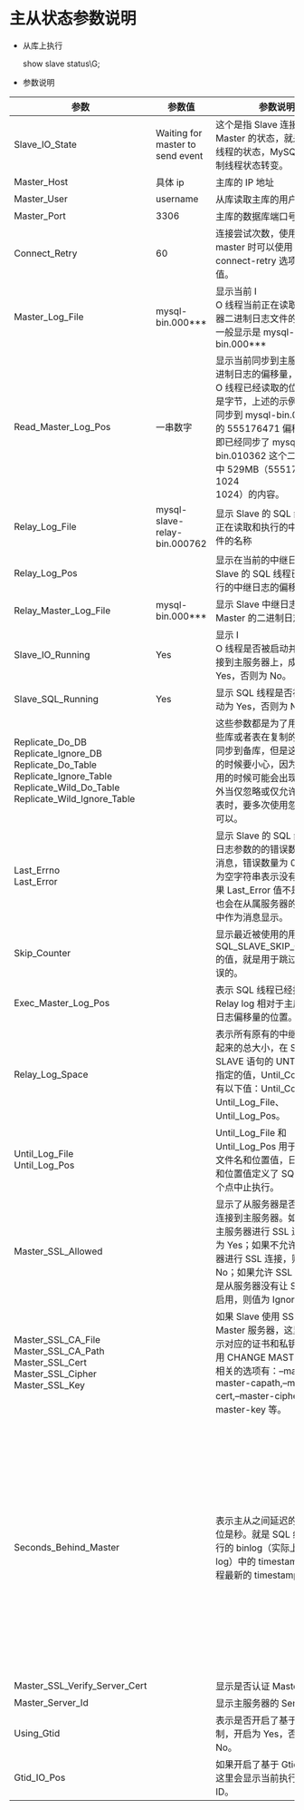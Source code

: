 # 主从状态参数说明

- 从库上执行

  show slave status\G;

- 参数说明

| 参数                                                                                                                                             | 参数值                           | 参数说明                                                                                                                                                                                                                                        | 备注                                                                                                                                                                                                                                                                                                                                                                                                              |
| ------------------------------------------------------------------------------------------------------------------------------------------------ | -------------------------------- | ----------------------------------------------------------------------------------------------------------------------------------------------------------------------------------------------------------------------------------------------- | ----------------------------------------------------------------------------------------------------------------------------------------------------------------------------------------------------------------------------------------------------------------------------------------------------------------------------------------------------------------------------------------------------------------- |
| Slave_IO_State                                                                                                                                   | Waiting for master to send event | 这个是指 Slave 连接到 Master 的状态，就是当前 IO 线程的状态，MySQL 主从复制线程状态转变。                                                                                                                                                       |
| Master_Host                                                                                                                                      | 具体 ip                          | 主库的 IP 地址                                                                                                                                                                                                                                  |                                                                                                                                                                                                                                                                                                                                                                                                                   |
| Master_User                                                                                                                                      | username                         | 从库读取主库的用户名                                                                                                                                                                                                                            |                                                                                                                                                                                                                                                                                                                                                                                                                   |
| Master_Port                                                                                                                                      | 3306                             | 主库的数据库端口号                                                                                                                                                                                                                              |                                                                                                                                                                                                                                                                                                                                                                                                                   |
| Connect_Retry                                                                                                                                    | 60                               | 连接尝试次数，使用 change master 时可以使用 master-connect-retry 选项指定当前值。                                                                                                                                                               |                                                                                                                                                                                                                                                                                                                                                                                                                   |
| Master_Log_File                                                                                                                                  | mysql-bin.000\*\*\*              | 显示当前 I<br>O 线程当前正在读取的主服务器二进制日志文件的名称<br>一般显示是 mysql-bin.000\*\*\*                                                                                                                                                |
| Read_Master_Log_Pos                                                                                                                              | 一串数字                         | 显示当前同步到主服务器上二进制日志的偏移量，I<br>O 线程已经读取的位置，单位是字节，上述的示例显示当前同步到 mysql-bin.010362 的 555176471 偏移量位置，即已经同步了 mysql-bin.010362 这个二进制日志中 529MB（555176471<br>1024<br>1024）的内容。 |
| Relay_Log_File                                                                                                                                   | mysql-slave-relay-bin.000762     | 显示 Slave 的 SQL 线程当前正在读取和执行的中继日志文件的名称                                                                                                                                                                                    |
| Relay_Log_Pos                                                                                                                                    |                                  | 显示在当前的中继日志中，Slave 的 SQL 线程已读取和执行的中继日志的偏移量。                                                                                                                                                                       |
| Relay_Master_Log_File                                                                                                                            | mysql-bin.000\*\*\*              | 显示 Slave 中继日志同步到 Master 的二进制日志文件                                                                                                                                                                                               |
| Slave_IO_Running                                                                                                                                 | Yes                              | 显示 I<br>O 线程是否被启动并成功地连接到主服务器上，成功为 Yes，否则为 No。                                                                                                                                                                     |
| Slave_SQL_Running                                                                                                                                | Yes                              | 显示 SQL 线程是否被启动，启动为 Yes，否则为 No。                                                                                                                                                                                                |
| Replicate_Do_DB<br>Replicate_Ignore_DB<br>Replicate_Do_Table<br>Replicate_Ignore_Table<br>Replicate_Wild_Do_Table<br>Replicate_Wild_Ignore_Table |                                  | 这些参数都是为了用来指明哪些库或者表在复制的时候不要同步到备库，但是这些参数用的时候要小心，因为当跨库使用的时候可能会出现问题。另外当仅忽略或仅允许多个库或表时，要多次使用忽略语句才可以。                                                    |                                                                                                                                                                                                                                                                                                                                                                                                                   |
| Last_Errno<br>Last_Error                                                                                                                         |                                  | 显示 Slave 的 SQL 线程读取日志参数的的错误数量和错误消息，错误数量为 0 并且消息为空字符串表示没有错误；如果 Last_Error 值不是空值，它也会在从属服务器的错误日志中作为消息显示。                                                                 |
| Skip_Counter                                                                                                                                     |                                  | 显示最近被使用的用于 SQL_SLAVE_SKIP_COUNTER 的值，就是用于跳过 Slave 错误的。                                                                                                                                                                   |
| Exec_Master_Log_Pos                                                                                                                              |                                  | 表示 SQL 线程已经执行的 Relay log 相对于主库二进制日志偏移量的位置。                                                                                                                                                                            |
| Relay_Log_Space                                                                                                                                  |                                  | 表示所有原有的中继日志结合起来的总大小，在 START SLAVE 语句的 UNTIL 子句中指定的值，Until_Condition 具有以下值：Until_Condition、Until_Log_File、Until_Log_Pos。                                                                                |
| Until_Log_File<br>Until_Log_Pos                                                                                                                  |                                  | Until_Log_File 和 Until_Log_Pos 用于指示日志文件名和位置值，日志文件名和位置值定义了 SQL 线程在哪个点中止执行。                                                                                                                                 |
| Master_SSL_Allowed                                                                                                                               |                                  | 显示了从服务器是否使用 SSL 连接到主服务器。如果允许对主服务器进行 SSL 连接，则值为 Yes；如果不允许对主服务器进行 SSL 连接，则值为 No；如果允许 SSL 连接，但是从服务器没有让 SSL 支持被启用，则值为 Ignored。                                    |
| Master_SSL_CA_File<br>Master_SSL_CA_Path<br>Master_SSL_Cert<br>Master_SSL_Cipher<br>Master_SSL_Key                                               |                                  | 如果 Slave 使用 SSL 连接 Master 服务器，这里就会显示对应的证书和私钥信息。使用 CHANGE MASTER 与 SSL 相关的选项有：–master-ca,–master-capath,–master-cert,–master-cipher 和–master-key 等。                                                      |
| Seconds_Behind_Master                                                                                                                            |                                  | 表示主从之间延迟的时间，单位是秒。就是 SQL 线程当前执行的 binlog（实际上是 relay log）中的 timestamp 和 IO 线程最新的 timestamp 的差值。                                                                                                        | 实质上，此字段计算 Slave SQL 线程和 Slave i/o 线程之间的时间差 (以秒为单位)。如果主节点和从服务器之间的网络连接速度较快，则 Slave i/o 线程非常接近主服务器，因此此字段是对从 SQL 线程与主服务器进行比较的后的一个很好的近似值。如果网络很慢，这不是一个好的近似；从 SQL 线程可能经常被从 i/o 线程所捕获，因此 Seconds_Behind_Master 通常显示值为 0，即使 i/o 线程比主服务器慢很多。换言之，此列仅适用于快速网络。 |
| Master_SSL_Verify_Server_Cert                                                                                                                    |                                  | 显示是否认证 Master 证书。                                                                                                                                                                                                                      |
| Master_Server_Id                                                                                                                                 |                                  | 显示主服务器的 Server_id。                                                                                                                                                                                                                      |
| Using_Gtid                                                                                                                                       |                                  | 表示是否开启了基于 Gtid 的复制，开启为 Yes，否则为 No。                                                                                                                                                                                         |
| Gtid_IO_Pos                                                                                                                                      |                                  | 如果开启了基于 Gtid 的复制，这里会显示当前执行到的事物 ID。                                                                                                                                                                                     |
